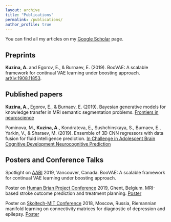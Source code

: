```yaml
---
layout: archive
title: "Publications"
permalink: /publications/
author_profile: true
---
```


You can find all my articles on my  <u><a href="https://scholar.google.com/citations?user=IMoc7ioAAAAJ&hl=en"> Google Scholar</a></u> page.


## Preprints

**Kuzina, A.** and Egorov, E., & Burnaev, E. (2019). BooVAE: A scalable framework for continual VAE learning under boosting approach. [arXiv:1908.11853](https://arxiv.org/abs/1908.11853).



## Published papers

**Kuzina, A.**, Egorov, E., & Burnaev, E. (2019). Bayesian generative models for knowledge transfer in MRI semantic segmentation problems. [Frontiers in neuroscience](https://www.frontiersin.org/articles/10.3389/fnins.2019.00844/full)


Pominova, M., **Kuzina, A.**, Kondrateva, E., Sushchinskaya, S., Burnaev, E., Yarkin, V., & Sharaev, M. (2019). Ensemble of 3D CNN regressors with data fusion for fluid intelligence prediction. [In Challenge in Adolescent Brain Cognitive Development Neurocognitive Prediction](https://link.springer.com/chapter/10.1007/978-3-030-31901-4_19)


## Posters and Conference Talks

Spotlight on [AABI](http://approximateinference.org/) 2019, Vancouver, Canada. BooVAE: A scalable framework for continual VAE learning under boosting approach. 

Poster on [Human Brian Project Conference](https://education.humanbrainproject.eu/web/3rd-hbp-student-conference) 2019, Ghent, Belgium. MRI-based stroke outcome prediction and treatment planning. [Poster](https://akuzina.github.io/files/HBP_Poster.pdf)

Poster on [Skoltech-MIT Conference](https://www.skoltech.ru/en/2018/10/mit-skoltech-conference-collaborative-solutions-for-next-generation-education-science-and-technology-2/) 2018, Moscow, Russia, Riemannian manifold learning on connectivity matrices for diagnostic of depression and epilepsy. [Poster](https://akuzina.github.io/files/Sk_MIT_Poster.pdf)

